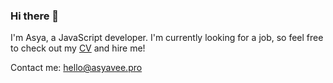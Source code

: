 ### Hi there 👋

I'm Asya, a JavaScript developer.
I'm currently looking for a job, so feel free to check out my [CV](./CV/README.md) and hire me!

Contact me: hello@asyavee.pro

<!--
**asyavee/asyavee** is a ✨ _special_ ✨ repository because its `README.md` (this file) appears on your GitHub profile.

Here are some ideas to get you started:

- 🔭 I’m currently working on ...
- 🌱 I’m currently learning ...
- 👯 I’m looking to collaborate on ...
- 🤔 I’m looking for help with ...
- 💬 Ask me about ...
- 📫 How to reach me: ...
- 😄 Pronouns: ...
- ⚡ Fun fact: ...
-->
